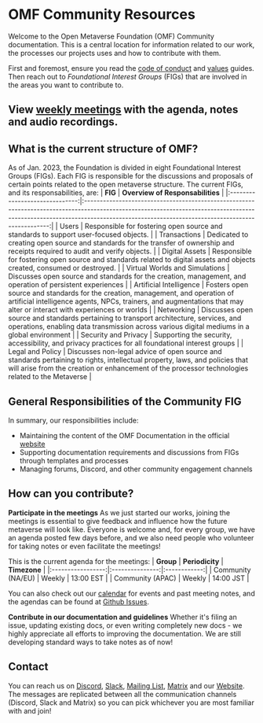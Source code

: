 # OMF Community Resources

Welcome to the Open Metaverse Foundation (OMF) Community documentation. This is a central location for information related to our work, the processes our projects uses and how to contribute with them. 

First and foremost, ensure you read the [code of conduct](CODE_OF_CONDUCT.md) and [values](values.md) guides. Then reach out to *Foundational Interest Groups* (FIGs) that are involved in the areas you want to contribute to.

## View [weekly meetings](./meetings/readme.md#Previous-Meetings) with the agenda, notes and audio recordings.

## What is the current structure of OMF?
As of Jan. 2023, the Foundation is divided in eight Foundational Interest Groups (FIGs). Each FIG is responsible for the discussions and proposals of certain points related to the open metaverse structure. The current FIGs, and its responsabilities, are:
|             **FIG**            |                                                                                                 **Overview of Responsabilities**                                                                                                |
|:------------------------------:|:-------------------------------------------------------------------------------------------------------------------------------------------------------------------------------------------------------------------------------:|
| Users                          | Responsible for fostering open source and standards to support user-focused objects.                                                                                                                                            |
| Transactions                   | Dedicated to creating open source and standards for the transfer of ownership and receipts required to audit and verify objects.                                                                                                |
| Digital Assets                 | Responsible for fostering open source and standards related to digital assets and objects created, consumed or destroyed.                                                                                                       |
| Virtual Worlds and Simulations | Discusses open source and standards for the creation, management, and operation of persistent experiences                                                                                                                       |
| Artificial Intelligence        | Fosters open source and standards for the creation, management, and operation of artificial intelligence  agents, NPCs, trainers, and augmentations that may alter or interact  with experiences or worlds                      |
| Networking                     | Discusses open source and standards pertaining to transport architecture, services, and operations, enabling data  transmission across various digital mediums in a global environment                                          |
| Security and Privacy           | Supporting the security, accessibility, and privacy practices for all foundational interest groups                                                                                                                              |
| Legal and Policy               | Discusses non-legal advice of open source and standards pertaining to rights, intellectual property, laws, and policies that will arise from the creation or enhancement of the processor technologies related to the Metaverse |

## General Responsibilities of the Community FIG
In summary, our responsibilities include:
- Maintaining the content of the OMF Documentation in the official [website](https://www.openmv.org/)
- Supporting documentation requirements and discussions from FIGs through templates and processes
- Managing forums, Discord, and other community engagement channels

## How can you contribute?

**Participate in the meetings**
As we just started our works, joining the meetings is essential to give feedback and influence how the future metaverse will look like. Everyone is welcome and, for every group, we have an agenda posted few days before, and we also need people who volunteer for taking notes or even facilitate the meetings!

This is the current agenda for the meetings:
|     **Group**     | **Periodicity** | **Timezone** |
|:-----------------:|:---------------:|:------------:|
| Community (NA/EU) |      Weekly     |   13:00 EST  |
|  Community (APAC) |      Weekly     |   14:00 JST  |

You can also check out our [calendar](https://lists.openmv.org/g/calendar/calendar) for events and past meeting notes, and the agendas can be found at [Github Issues](https://github.com/Open-MV/community/issues?q=is%3Aissue).

**Contribute in our documentation and guidelines**
Whether it's filing an issue, updating existing docs, or even writing completely new docs - we highly appreciate all efforts to improving the documentation. We are still developing standard ways to take notes as of now! 

## Contact

You can reach us on [Discord](https://discord.gg/openmetaverse), [Slack](https://join.slack.com/t/openmetaverse/shared_invite/zt-1nm1r7t06-AAP4s69ZY2b_zMyur0aS3g), [Mailing List](https://lists.openmv.org/g/main), [Matrix](https://matrix.openmv.org/) and our [Website](https://www.openmv.org/about/contact-us/). The messages are replicated between all the communication channels (Discord, Slack and Matrix) so you can pick whichever you are most familiar with and join!
